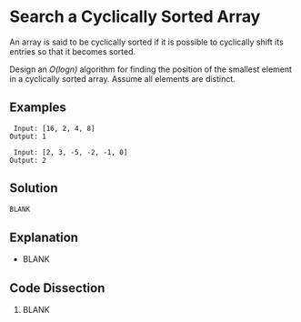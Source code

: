 # Search a Cyclically Sorted Array
An array is said to be cyclically sorted if it is possible to cyclically shift its entries so that it becomes sorted.

Design an _O(logn)_ algorithm for finding the position of the smallest element in a cyclically sorted array. Assume all elements are distinct.

## Examples
```
 Input: [16, 2, 4, 8]
Output: 1

 Input: [2, 3, -5, -2, -1, 0]
Output: 2
```

## Solution
```python
BLANK
```

## Explanation
* BLANK

## Code Dissection
1. BLANK